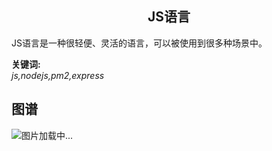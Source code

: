 <h2 align="center">JS语言</h2>
<p>
JS语言是一种很轻便、灵活的语言，可以被使用到很多种场景中。
</p>

**关键词:**<br/>
*js,nodejs,pm2,express*

## 图谱
![图片加载中...](https://github.com/gonglei007/GameDevMind/blob/main/exports/1.1.4.JS语言.png?raw=true)
